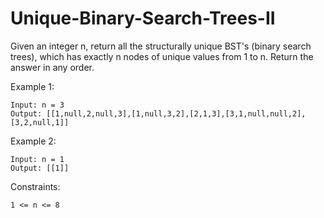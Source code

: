 # Unique-Binary-Search-Trees-II

Given an integer n, return all the structurally unique BST's (binary search trees), which has exactly n nodes of unique values from 1 to n. Return the answer in any order.

 

Example 1:
```
Input: n = 3
Output: [[1,null,2,null,3],[1,null,3,2],[2,1,3],[3,1,null,null,2],[3,2,null,1]]
```
Example 2:
```
Input: n = 1
Output: [[1]]
``` 

Constraints:

```1 <= n <= 8```
